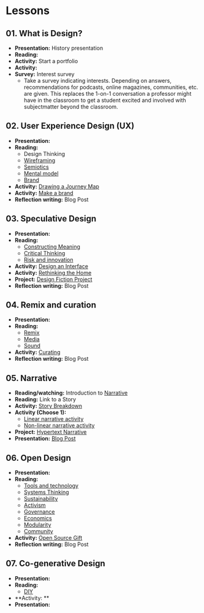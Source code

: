 # Lessons

## 01. What is Design?
- **Presentation:** History presentation
- **Reading:**
- **Activity:** Start a portfolio
- **Activity:** 
- **Survey:** Interest survey
  - Take a survey indicating interests. Depending on answers, recommendations for podcasts, online magazines, communities, etc. are given. This replaces the 1-on-1 conversation a professor might have in the classroom to get a student excited and involved with subjectmatter beyond the classroom.



## 02. User Experience Design (UX)
- **Presentation:**
- **Reading:**
  - Design Thinking
  - [Wireframing](../topics/wireframing.md)
  - [Semiotics](../topics/semiotics.md)
  - [Mental model](../topics/mental-model.md)
  - [Brand](../topics/brand.md)
- **Activity:** [Drawing a Journey Map](../practice/drawing-a-journey-map.md)
- **Activity:** [Make a brand](../practice/make-a-brand.md)
- **Reflection writing:** Blog Post

## 03. Speculative Design
- **Presentation:**
- **Reading:**
  - [Constructing Meaning](..topics/critical-thinking.md)
  - [Critical Thinking](..topics/critical-thinking.md)
  - [Risk and innovation](..topics/risk-and-innovation.md)
- **Activity:** [Design an Interface](../practice/design-an-interface.md)
- **Activity:** [Rethinking the Home](../practice/rethinking-the-home.md)
- **Project:** [Design Fiction Project](../projects/design-fiction-project.md)
- **Reflection writing:** Blog Post

## 04. Remix and curation
- **Presentation:**
- **Reading:**
  - [Remix](..topics/remix.md)
  - [Media](../topics/media.md)
  - [Sound](../topics/sound.md)
- **Activity:** [Curating](../practice/curating-for-an-idea.md)
- **Reflection writing:** Blog Post

## 05. Narrative
- **Reading/watching:** Introduction to [Narrative](../topics/narrative.md)
- **Reading:** Link to a Story
- **Activity:** [Story Breakdown](practice/story_breakdown.md)
- **Activity (Choose 1):**
  - [Linear narrative activity](../practice/linear_narrative.md)
  - [Non-linear narrative activity](../practice/non-linear_narrative.md)
- **Project:** [Hypertext Narrative](../projects/hypertext_narrative_project.md)
- **Presentation:** [Blog Post](../practice/blog_post_narrative.md)

## 06. Open Design
- **Presentation:**
- **Reading:**
  - [Tools and technology](../topics/tools-and-technology.md)
  - [Systems Thinking](..topics/systems-thinking.md)
  - [Sustainability](..topics/sustainability.md)
  - [Activism](..topics/activism.md)
  - [Governance](..topics/governance.md)
  - [Economics](..topics/economics.md)
  - [Modularity](..topics/modularity.md)
  - [Community](..topics/community.md)
- **Activity:** [Open Source Gift](practice/open_source_gift.md)
- **Reflection writing:** Blog Post

## 07. Co-generative Design
- **Presentation:**
- **Reading:**
  - [DIY](..topics/diy.md)
- **Activity: **
- **Presentation:**
